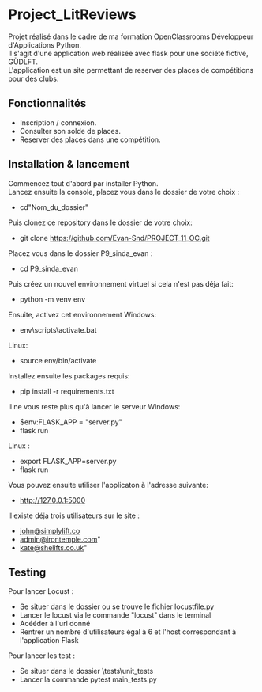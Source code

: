 # Project_LitReviews
Projet réalisé dans le cadre de ma formation OpenClassrooms Développeur d'Applications Python.  
Il s'agit d'une application web réalisée avec flask pour une société fictive, GÜDLFT.  
L'application est un site permettant de reserver des places de compétitions pour des clubs.

## Fonctionnalités

* Inscription / connexion.
* Consulter son solde de places.
* Reserver des places dans une compétition.


## Installation & lancement

Commencez tout d'abord par installer Python.  
Lancez ensuite la console, placez vous dans le dossier de votre choix :
 - cd"Nom_du_dossier"

 Puis clonez ce repository dans le dossier de votre choix:
- git clone https://github.com/Evan-Snd/PROJECT_11_OC.git

Placez vous dans le dossier P9_sinda_evan :
 - cd P9_sinda_evan

Puis créez un nouvel environnement virtuel si cela n'est pas déja fait:
 - python -m venv env

Ensuite, activez cet environnement
Windows:
 - env\scripts\activate.bat

Linux:
 - source env/bin/activate

Installez ensuite les packages requis:
 - pip install -r requirements.txt

Il ne vous reste plus qu'à lancer le serveur
Windows:
- $env:FLASK_APP = "server.py"
- flask run

Linux :
- export FLASK_APP=server.py
- flask run

Vous pouvez ensuite utiliser l'applicaton à l'adresse suivante:
 - http://127.0.0.1:5000

Il existe déja trois utilisateurs sur le site :
- john@simplylift.co
- admin@irontemple.com"
- kate@shelifts.co.uk"

## Testing

Pour lancer Locust :
- Se situer dans le dossier ou se trouve le fichier locustfile.py
- Lancer le locust via le commande "locust" dans le terminal
- Acééder à l'url donné
- Rentrer un nombre d'utilisateurs égal à 6 et l'host correspondant à l'application Flask

Pour lancer les test :
- Se situer dans le dossier \tests\unit_tests
- Lancer la commande pytest main_tests.py




